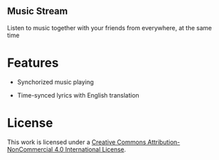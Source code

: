 Music Stream
---

Listen to music together with your friends from everywhere, at the same time

# Features

- Synchorized music playing

- Time-synced lyrics with English translation

# License 

  This work is licensed under a [Creative Commons Attribution-NonCommercial 4.0 International License](https://creativecommons.org/licenses/by-nc/4.0/).

